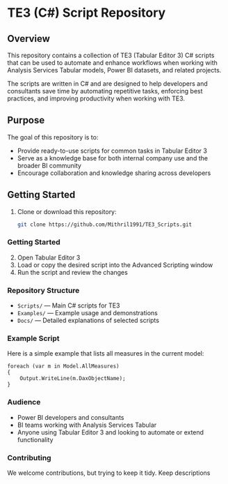 # TE3 (C#) Script Repository

## Overview
This repository contains a collection of TE3 (Tabular Editor 3) C# scripts that can be used to automate and enhance workflows when working with Analysis Services Tabular models, Power BI datasets, and related projects.

The scripts are written in C# and are designed to help developers and consultants save time by automating repetitive tasks, enforcing best practices, and improving productivity when working with TE3.

## Purpose
The goal of this repository is to:
- Provide ready-to-use scripts for common tasks in Tabular Editor 3
- Serve as a knowledge base for both internal company use and the broader BI community
- Encourage collaboration and knowledge sharing across developers

## Getting Started
1. Clone or download this repository:
   ```bash
   git clone https://github.com/Mithril1991/TE3_Scripts.git
### Getting Started
2. Open Tabular Editor 3
3. Load or copy the desired script into the Advanced Scripting window
4. Run the script and review the changes

### Repository Structure
- `Scripts/` — Main C# scripts for TE3
- `Examples/` — Example usage and demonstrations
- `Docs/` — Detailed explanations of selected scripts

### Example Script
Here is a simple example that lists all measures in the current model:

    foreach (var m in Model.AllMeasures)
    {
        Output.WriteLine(m.DaxObjectName);
    }

### Audience
- Power BI developers and consultants
- BI teams working with Analysis Services Tabular
- Anyone using Tabular Editor 3 and looking to automate or extend functionality

### Contributing
We welcome contributions, but trying to keep it tidy. Keep descriptions
